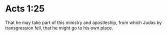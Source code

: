 # Acts 1:25

That he may take part of this ministry and apostleship, from which Judas by transgression fell, that he might go to his own place.